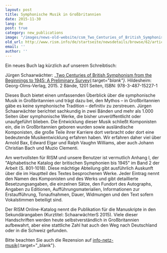 ```yaml
---
layout: post
title: Symphonische Musik in Großbritannien
date: 2015-11-30
lang: de
post: true
category: new_publications
image: "/images/news-old-website/csm_Two_Centuries_of_British_Symphonism_b5884259e6.jpg"
old_url: http://www.rism.info/de/startseite/newsdetails/browse/62/article/64/symphonic-music-in-great-britain.html
email: ''
author: ''
---
```



Ein neues Buch lag kürzlich auf unserem Schreibtisch:

Jürgen Schaarwächter: _[Two Centuries of British Symphonism from the Beginnings to 1945: A Preliminary Survey](http://www.olms.de/search/Detail.aspx?pr=2008684){:target="_blank"}._ Hildesheim: Georg-Olms-Verlag, 2015. 2 Bände, 1201 Seiten, ISBN: 978-3-487-15227-1



Dieses Buch bietet einen umfassenden Überblick über die symphonische Musik in Großbritannien und trägt dazu bei, den Mythos – in Großbritannien gäbe es keine symphonische Tradition – definitiv zu zerstreuen. Jürgen Schaarwächter berichtet sachkundig in zwei Bänden und mehr als 1.000 Seiten über symphonische Werke, die bisher unveröffentlicht oder unaufgeführt blieben. Die Entwicklung dieser Musik schließt Komponisten ein, die in Großbritannien geboren wurden sowie ausländische Komponisten, die große Teile ihrer Karriere dort verbracht oder dort eine bedeutende Musikentwicklung erfahren haben. Wir erfahren daher viel über Arnold Bax, Edward Elgar und Ralph Vaughn Williams, aber auch Johann Christian Bach und Muzio Clementi.



Am wertvollsten für RISM und unsere Benutzer ist vermutlich Anhang I, der "Alphabetische Katalog der britischen Symphonien bis 1945" im Band 2 der Arbeit (S. 801-1018). Diese mächtige Abteilung gibt ausführlich Auskunft über die im Hauptteil des Textes besprochenen Werke. Jeder Eintrag nennt den Namen des Komponisten und des Werks und gibt detaillierte Besetzungsangaben, die einzelnen Sätze, den Fundort des Autographs, Angaben zu Editionen, Aufführungsmaterialien, Informationen zur Erstaufführung, Tonaufnahmen, Dauer, Widmungen und den Text sofern Vokalstimmen beteiligt sind.



Der RISM Online-Katalog nennt die Publikation für die Manuskripte in den Sekundärangaben (Kurztitel: SchaarwächterS 2015). Viele dieser Handschriften werden heute selbstverständlich in Großbritannien aufbewahrt, aber eine stattliche Zahl hat auch den Weg nach Deutschland oder in die Schweiz gefunden.

Bitte beachten Sie auch die Rezension auf [info-netz-musik](http://info-netz-musik.bplaced.net/?p=13682){:target="_blank"}.





<script type="text/javascript">var switchTo5x=true;</script><script type="text/javascript" src="http://w.sharethis.com/button/buttons.js"></script><script type="text/javascript">stLight.options({publisher: "9b601438-1ce1-49d8-bfd7-9cff5df54c17", doNotHash: false, doNotCopy: false, hashAddressBar: false});</script>